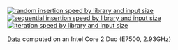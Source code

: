 [![random insertion speed by library and input size](https://plot.ly/~ben.lubar/9.svg)](https://plot.ly/~ben.lubar/9)
[![sequential insertion speed by library and input size](https://plot.ly/~ben.lubar/11.svg)](https://plot.ly/~ben.lubar/11)
[![iteration speed by library and input size](https://plot.ly/~ben.lubar/13.svg)](https://plot.ly/~ben.lubar/13)

[Data](https://plot.ly/~ben.lubar/7) computed on an Intel Core 2 Duo (E7500, 2.93GHz)
